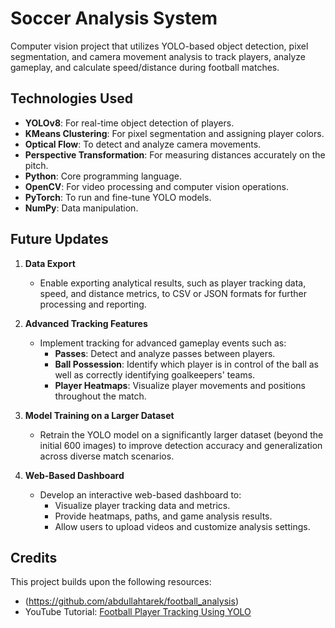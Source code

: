 # **Soccer Analysis System**

Computer vision project that utilizes YOLO-based object detection, pixel segmentation, and camera movement analysis to track players, analyze gameplay, and calculate speed/distance during football matches.

## **Technologies Used**
- **YOLOv8**: For real-time object detection of players.
- **KMeans Clustering**: For pixel segmentation and assigning player colors.
- **Optical Flow**: To detect and analyze camera movements.
- **Perspective Transformation**: For measuring distances accurately on the pitch.
- **Python**: Core programming language.
- **OpenCV**: For video processing and computer vision operations.
- **PyTorch**: To run and fine-tune YOLO models.
- **NumPy**: Data manipulation.

## **Future Updates**

1. **Data Export**  
   - Enable exporting analytical results, such as player tracking data, speed, and distance metrics, to CSV or JSON formats for further processing and reporting.

2. **Advanced Tracking Features**  
   - Implement tracking for advanced gameplay events such as:  
     - **Passes**: Detect and analyze passes between players.  
     - **Ball Possession**: Identify which player is in control of the ball as well as correctly identifying goalkeepers' teams.
     - **Player Heatmaps**: Visualize player movements and positions throughout the match.

3. **Model Training on a Larger Dataset**  
   - Retrain the YOLO model on a significantly larger dataset (beyond the initial 600 images) to improve detection accuracy and generalization across diverse match scenarios.

4. **Web-Based Dashboard**  
   - Develop an interactive web-based dashboard to:  
     - Visualize player tracking data and metrics.  
     - Provide heatmaps, paths, and game analysis results.  
     - Allow users to upload videos and customize analysis settings.  

## **Credits**

This project builds upon the following resources:
- (https://github.com/abdullahtarek/football_analysis)  
- YouTube Tutorial: [Football Player Tracking Using YOLO](https://www.youtube.com/watch?v=neBZ6huolkg)  
